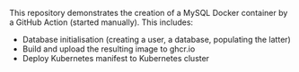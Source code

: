 This repository demonstrates the creation of a MySQL Docker container by a GitHub Action (started manually). This includes:

* Database initialisation (creating a user, a database, populating the latter)
* Build and upload the resulting image to ghcr.io
* Deploy Kubernetes manifest to Kubernetes cluster

